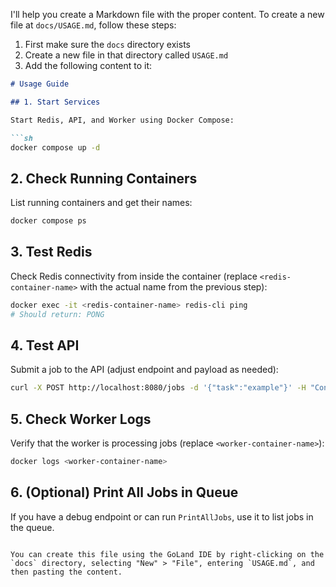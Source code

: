 I'll help you create a Markdown file with the proper content. To create a new file at `docs/USAGE.md`, follow these steps:

1. First make sure the `docs` directory exists
2. Create a new file in that directory called `USAGE.md`
3. Add the following content to it:

```markdown
# Usage Guide

## 1. Start Services

Start Redis, API, and Worker using Docker Compose:

```sh
docker compose up -d
```

## 2. Check Running Containers

List running containers and get their names:

```sh
docker compose ps
```

## 3. Test Redis

Check Redis connectivity from inside the container (replace `<redis-container-name>` with the actual name from the previous step):

```sh
docker exec -it <redis-container-name> redis-cli ping
# Should return: PONG
```

## 4. Test API

Submit a job to the API (adjust endpoint and payload as needed):

```sh
curl -X POST http://localhost:8080/jobs -d '{"task":"example"}' -H "Content-Type: application/json"
```

## 5. Check Worker Logs

Verify that the worker is processing jobs (replace `<worker-container-name>`):

```sh
docker logs <worker-container-name>
```

## 6. (Optional) Print All Jobs in Queue

If you have a debug endpoint or can run `PrintAllJobs`, use it to list jobs in the queue.
```

You can create this file using the GoLand IDE by right-clicking on the `docs` directory, selecting "New" > "File", entering `USAGE.md`, and then pasting the content.